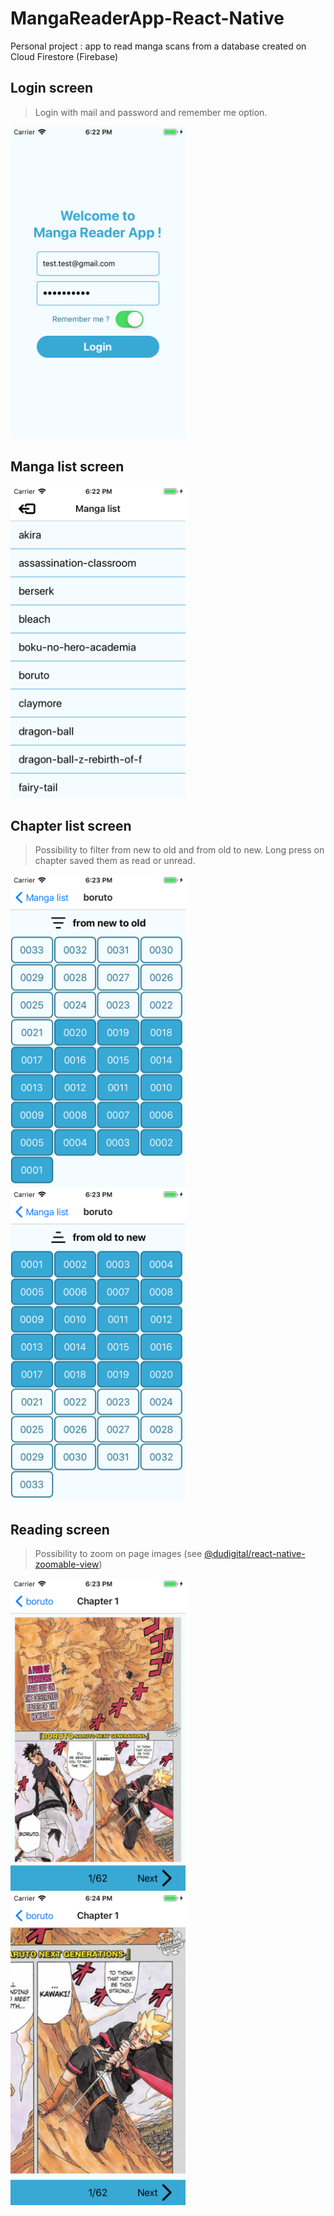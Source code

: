 # MangaReaderApp-React-Native
Personal project : app to read manga scans from a database created on Cloud Firestore (Firebase)

## Login screen
> Login with mail and password and remember me option.
<img src="./screenshots/mangareaderapp-login.png" width="280" height="500"/>

## Manga list screen
<img src="./screenshots/mangareaderapp-login-mangalist.png" width="280" height="500"/>

## Chapter list screen
> Possibility to filter from new to old and from old to new.
> Long press on chapter saved them as read or unread.
<img src="./screenshots/mangareaderapp-chapterlist.png" width="280" height="500"/>
<img src="./screenshots/mangareaderapp-chapterlist-filter.png" width="280" height="500"/>

## Reading screen
> Possibility to zoom on page images (see [@dudigital/react-native-zoomable-view](https://github.com/DuDigital/react-native-zoomable-view))
<img src="./screenshots/mangareaderapp-reading.png" width="280" height="500"/>
<img src="./screenshots/mangareaderapp-reading-zoom.png" width="280" height="500"/>
